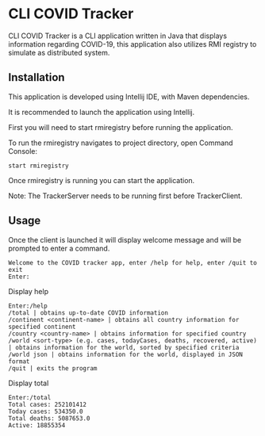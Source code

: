 # CLI COVID Tracker

CLI COVID Tracker is a CLI application written in Java that displays information regarding COVID-19, this application also utilizes RMI registry to simulate as distributed system.

## Installation 

This application is developed using Intellij IDE, with Maven dependencies.

It is recommended to launch the application using Intellij.


First you will need to start rmiregistry before running the application.

To run the rmiregistry navigates to project directory, open Command Console:
```
start rmiregistry
```
Once rmiregistry  is running you can start the application.

Note: The TrackerServer needs to be running first before TrackerClient.

## Usage
Once the client is launched it will display welcome message and will be prompted to enter a command.
```
Welcome to the COVID tracker app, enter /help for help, enter /quit to exit
Enter:
```

Display help

```
Enter:/help
/total | obtains up-to-date COVID information
/continent <continent-name> | obtains all country information for specified continent
/country <country-name> | obtains information for specified country
/world <sort-type> (e.g. cases, todayCases, deaths, recovered, active) | obtains information for the world, sorted by specified criteria
/world json | obtains information for the world, displayed in JSON format
/quit | exits the program
```

Display total
```
Enter:/total
Total cases: 252101412
Today cases: 534350.0
Total deaths: 5087653.0
Active: 18855354
```
